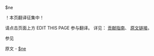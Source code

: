  $ne

 ！本页翻译征集中！

请点击页面上方 EDIT THIS PAGE 参与翻译。
详见：
[贡献指南]( https://github.com/whaleal/MongoDB-Manual-zh/blob/master/CONTRIBUTING.md )、
[原文链接](  https://docs.mongodb.com/manual/reference/operator/query/ne/  )。

 参见

原文 - [$ne]( https://docs.mongodb.com/manual/reference/operator/query/ne/ )

